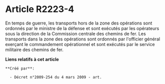 # Article R2223-4

En temps de guerre, les transports hors de la zone des opérations sont ordonnés par le ministre de la défense et sont
exécutés par les opérateurs sous la direction de la Commission centrale des chemins de fer. Les transports dans la zone des
opérations sont ordonnés par l'officier général exerçant le commandement opérationnel et sont exécutés par le service
militaire des chemins de fer.

**Liens relatifs à cet article**

	**Créé par**:

	  - Décret n°2009-254 du 4 mars 2009 - art.
